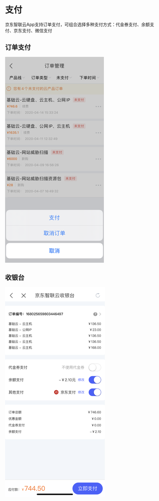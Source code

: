 # 支付
京东智联云App支持订单支付，可组合选择多种支付方式：代金券支付、余额支付、京东支付、微信支付

## 订单支付

![](../../../../image/JdcloudApp/订单操作.png)
## 收银台

![](../../../../image/JdcloudApp/收银台.png)

